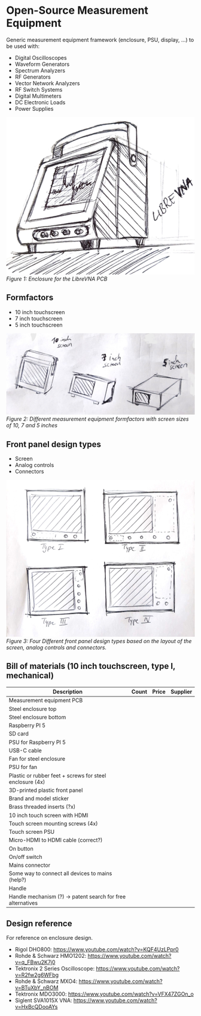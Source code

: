 # Open-Source Measurement Equipment

Generic measurement equipment framework (enclosure, PSU, display, ...) to be used with:
- Digital Oscilloscopes
- Waveform Generators
- Spectrum Analyzers
- RF Generators
- Vector Network Analyzers
- RF Switch Systems
- Digital Multimeters
- DC Electronic Loads
- Power Supplies

![librevna-enclosure.jpeg](librevna-enclosure.jpeg)
*Figure 1: Enclosure for the LibreVNA PCB*


## Formfactors
- 10 inch touchscreen
- 7 inch touchscreen
- 5 inch touchscreen

![measurement-equipment-formfactors.jpeg](measurement-equipment-formfactors.jpeg)
*Figure 2: Different measurement equipment formfactors with screen sizes of 10, 7 and 5 inches*


## Front panel design types
- Screen
- Analog controls
- Connectors

![measurement-equipment-front-panel-layouts.jpeg](measurement-equipment-front-panel-layouts.jpeg)
*Figure 3: Four  Different front panel design types based on the layout of the screen, analog controls and connectors.*


## Bill of materials (10 inch touchscreen, type I, mechanical)
| Description                                                | Count | Price | Supplier |
|------------------------------------------------------------|-------|-------|----------|
| Measurement equipment PCB                                  |       |       |          |
| Steel enclosure top                                        |       |       |          |
| Steel enclosure bottom                                     |       |       |          |
| Raspberry PI 5                                             |       |       |          |
| SD card                                                    |       |       |          |
| PSU for Raspberry PI 5                                     |       |       |          |
| USB-C cable                                                |       |       |          |
| Fan for steel enclosure                                    |       |       |          |
| PSU for fan                                                |       |       |          |
| Plastic or rubber feet + screws for steel enclosure (4x)   |       |       |          |
| 3D-printed plastic front panel                             |       |       |          |
| Brand and model sticker                                    |       |       |          |
| Brass threaded inserts (?x)                                |       |       |          |
| 10 inch touch screen with HDMI                             |       |       |          |
| Touch screen mounting screws (4x)                          |       |       |          |
| Touch screen PSU                                           |       |       |          |
| Micro-HDMI to HDMI cable (correct?)                        |       |       |          |
| On button                                                  |       |       |          |
| On/off switch                                              |       |       |          |
| Mains connector                                            |       |       |          |
| Some way to connect all devices to mains (help?)           |       |       |          |
| Handle                                                     |       |       |          |
| Handle mechanism (?) → patent search for free alternatives |       |       |          |


## Design reference
For reference on enclosure design.
- Rigol DHO800: https://www.youtube.com/watch?v=KQF4UzLPpr0
- Rohde & Schwarz HMO1202: https://www.youtube.com/watch?v=q_FBwu2K7j0
- Tektronix 2 Series Oscilloscope: https://www.youtube.com/watch?v=R2fw2g6WFbg
- Rohde & Schwarz MXO4: https://www.youtube.com/watch?v=BTuXbY_nBOM
- Tektronix MDO3000: https://www.youtube.com/watch?v=VFX47ZGOn_o
- Siglent SVA1015X VNA: https://www.youtube.com/watch?v=HxBcQDooAYs
